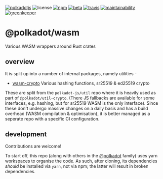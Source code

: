 [![polkadotjs](https://img.shields.io/badge/polkadot-js-orange?style=for-the-badge)](https://polkadot.js.org)
![license](https://img.shields.io/badge/License-Apache%202.0-blue?label=&logo=apache&style=for-the-badge)
[![npm](https://img.shields.io/npm/v/@polkadot/wasm-crypto?label=&logo=npm&style=for-the-badge)](https://www.npmjs.com/package/@polkadot/wasm-crypto)
[![beta](https://img.shields.io/npm/v/@polkadot/wasm-crypto/beta?label=&logo=npm&&style=for-the-badge)](https://www.npmjs.com/package/@polkadot/wasm-crypto)
[![travis](https://img.shields.io/travis/polkadot-js/wasm?label=&logo=travis&style=for-the-badge)](https://travis-ci.com/polkadot-js/wasm)
[![maintainability](https://img.shields.io/codeclimate/maintainability/polkadot-js/wasm?label=&logo=code-climate&style=for-the-badge)](https://codeclimate.com/github/polkadot-js/wasm/maintainability)
[![greenkeeper](https://img.shields.io/badge/greenkeeper-enabled-brightgreen?label=&logo=greenkeeper&style=for-the-badge)](https://greenkeeper.io/)

# @polkadot/wasm

Various WASM wrappers around Rust crates

## overview

It is split up into a number of internal packages, namely utilities -

- [wasm-crypto](packages/wasm-crypto/) Various hashing functions, sr25519 & ed25519 crypto

These are split from the `polkadot-js/util` repo where it is heavily used as part of `@polkadot/util-crypto`. (There JS fallbacks are available for some interfaces, e.g. hashing, but for sr25519 WASM is the only interface). Since these don't undergo massive changes on a daily basis and has a build overhead (WASM compilation & optimisation), it is better managed as a seperate repo with a specific CI configuration.

## development

Contributions are welcome!

To start off, this repo (along with others in the [@polkadot](https://github.com/polkadot-js/) family) uses yarn workspaces to organise the code. As such, after cloning, its dependencies _should_ be installed via `yarn`, not via npm; the latter will result in broken dependencies.
